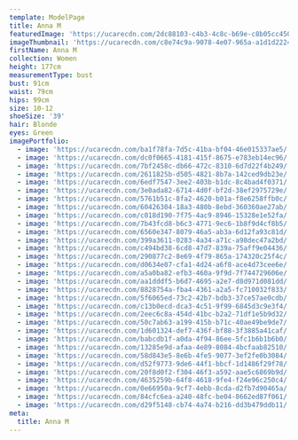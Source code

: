 ```yaml
---
template: ModelPage
title: Anna M
featuredImage: 'https://ucarecdn.com/2dc88103-c4b3-4c8c-b69e-c8b05cc450a1/'
imageThumbnail: 'https://ucarecdn.com/c8e74c9a-9078-4e07-965a-a1d1d22244d0/'
firstName: Anna M
collection: Women
height: 177cm
measurementType: bust
bust: 91cm
waist: 79cm
hips: 99cm
size: 10-12
shoeSize: '39'
hair: Blonde
eyes: Green
imagePortfolio:
  - image: 'https://ucarecdn.com/ba1f78fa-7d5c-41ba-bf04-46e015337ae5/'
  - image: 'https://ucarecdn.com/dc0f0665-4181-415f-8675-e783eb14ec96/'
  - image: 'https://ucarecdn.com/7bf2458c-db66-472c-8310-6d7d22f4b249/'
  - image: 'https://ucarecdn.com/2611825b-d505-4821-8b7a-142ced9db23e/'
  - image: 'https://ucarecdn.com/6edf7547-3ee2-403b-b1dc-8c4bad4f0371/'
  - image: 'https://ucarecdn.com/3e0ada82-6714-4d0f-bf2d-38ef2975729e/'
  - image: 'https://ucarecdn.com/5761b51c-8fa2-4620-b01a-f8e6258ffb0c/'
  - image: 'https://ucarecdn.com/60426304-18a3-480b-8ebd-360360ae27ab/'
  - image: 'https://ucarecdn.com/c018d190-7f75-4ac9-8946-15328e1e52fa/'
  - image: 'https://ucarecdn.com/7b43fcd8-b6c3-4771-9ec6-1b8f9d4cf8b5/'
  - image: 'https://ucarecdn.com/6560e347-8079-46a5-ab3a-6d12fa93c81d/'
  - image: 'https://ucarecdn.com/399a3611-0283-4a34-a71c-a98dec47a2bd/'
  - image: 'https://ucarecdn.com/c494bd38-6cd8-47d7-839a-75aff9e04436/'
  - image: 'https://ucarecdn.com/290877c2-8e69-4f79-865a-174320c25f4c/'
  - image: 'https://ucarecdn.com/d0634e07-cfa1-4d24-a6f8-ace4d73cee6e/'
  - image: 'https://ucarecdn.com/a5a0ba82-efb3-460a-9f9d-7f744729606e/'
  - image: 'https://ucarecdn.com/aa1dddf5-b6d7-4695-a2e7-d8d971d081dd/'
  - image: 'https://ucarecdn.com/8828754a-fba4-4361-a2a5-fc710032f833/'
  - image: 'https://ucarecdn.com/5f6065ed-73c2-42b7-bdb3-37ce57ae0cdb/'
  - image: 'https://ucarecdn.com/c13b0ecd-dca3-4c51-9f99-6845d3c9e3f4/'
  - image: 'https://ucarecdn.com/2eec6c8a-454d-41bc-b2a2-71df1e5b9d32/'
  - image: 'https://ucarecdn.com/50c7ab63-a199-415b-b71c-40ae49be9de7/'
  - image: 'https://ucarecdn.com/1d601324-def7-436f-bf88-3f3885a41caf/'
  - image: 'https://ucarecdn.com/babcdb1f-a0da-4f94-86ee-5fc1b6b1b6b0/'
  - image: 'https://ucarecdn.com/13285e9d-afaa-4e89-8084-4bcfaab82510/'
  - image: 'https://ucarecdn.com/58d843e5-8e6b-4fe5-9077-3ef2fe0b3084/'
  - image: 'https://ucarecdn.com/d52f9773-9de6-44f1-bbcf-1d1486f29f78/'
  - image: 'https://ucarecdn.com/20f8d0f2-f304-46f3-a592-aae5c6869b9d/'
  - image: 'https://ucarecdn.com/4635259b-64f8-4618-9fe4-f24e96c250c4/'
  - image: 'https://ucarecdn.com/0e66950a-9cf7-4ebb-8cda-d2fb7d90465a/'
  - image: 'https://ucarecdn.com/84cfc6ea-a240-48fc-be04-8662ed87f061/'
  - image: 'https://ucarecdn.com/d29f5148-cb74-4a74-b216-dd3b479ddb11/'
meta:
  title: Anna M
---
```


